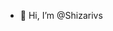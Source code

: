 - 👋 Hi, I’m @Shizarivs

<!---
Shizarivs/Shizarivs is a ✨ special ✨ repository because its `README.md` (this file) appears on your GitHub profile.
You can click the Preview link to take a look at your changes.
--->
